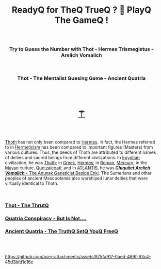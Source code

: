 
<br><br>



# <p align="center"> ReadyQ for TheQ TrueQ ?  🧬 PlayQ The GameQ !

<br>

### <p align="center">Try to Guess the Number with Thot - Hermes Trismegistus - Arelich Vomalich

<br>

### <p align="center">Thot - The Mentalist Guesing Game  - Ancient Quatria


<br><br>


<h1 align="center">
  <a href="https://fabianacampanari.github.io/Thot-MentalistQ-GameQ/" title="Thoth Mentalist Q">⚚</a>
</h1>


<!--
### <p align="center"> [⚚](https://fabianacampanari.github.io/Thot-MentalistQ-GameQ/)  
-->

<br><br>




[Thoth]() has not only been compared to [Hermes](). In fact, the Hermes referred to in [Hermeticism]() has been compared to important figures (Masters) from various cultures. Thus, the deeds of Thoth are attributed to different names of deities and sacred beings from different civilizations. In [Egyptian]() civilization, he was [Thoth](); in [Greek](), [Hermes](); in [Roman](), [Mercury](); in the [Mayan]() culture, [Quetzalcoatl](); and in [ATLANTIS](), he was [***Chiquitet Arelich Vomalich*** - The Anunak Geneticist Beside Enki](). The Sumerians and other peoples of ancient Mesopotamia also worshiped lunar deities that were virtually identical to Thoth.


<br>


### [Thot - The ThrutQ](https://thoth3126.com.br/)

### [Quatria Conspiracy - But Is Not....](https://www.timboucher.ca/?s=quatria)

### [Ancient Quatria - The TruthQ SetQ YouQ FreeQ ](https://lostbooks.gumroad.com/l/quatria-conspiracy)


<br><br>


https://github.com/user-attachments/assets/875fa917-0aed-469f-93c4-45d3bfd1e16e
